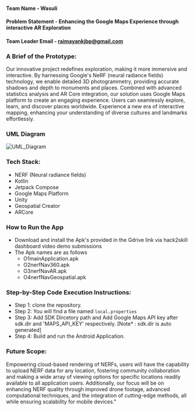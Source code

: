 
#### Team Name - Wasuli
#### Problem Statement - Enhancing the Google Maps Experience through interactive AR Exploration
#### Team Leader Email - raimayankjbp@gmail.com

### A Brief of the Prototype:
  Our innovative project redefines exploration, making it more immersive and interactive. By harnessing Google's NeRF (neural radiance fields) technology, we enable detailed 3D photogrammetry, providing accurate shadows and depth to monuments and places. Combined with advanced statistics analysis and AR Core integration, our solution uses Google Maps platform to create an engaging experience. Users can seamlessly explore, learn, and discover places worldwide. Experience a new era of interactive mapping, enhancing your understanding of diverse cultures and landmarks effortlessly.

### UML Diagram
![UML_Diagram](https://github-production-user-asset-6210df.s3.amazonaws.com/89662701/278888309-d150b00e-4c0b-40eb-b577-75e3991278b9.jpg)


### Tech Stack: 
- NERF (Neural radiance fields)
- Kotlin
- Jetpack Compose
- Google Maps Platform
- Unity
- Geospatial Creator
- ARCore

### How to Run the App
- Download and install the Apk's provided in the Gdrive link via hack2skill dashboard video demo submissions
- The Apk names are as follows
	- O1mainApplication.apk
	- O2nerfNav360.apk
	- O3nerfNavAR.apk
	- O4nerfNavGeospatial.apk
	
### Step-by-Step Code Execution Instructions:
- Step 1: clone the repository.
- Step 2: You will find a file named ```local.properties```
- Step 3: Add SDK Dircetory path and Add Google Maps API key after sdk.dir and 'MAPS_API_KEY' respectively.
[Note* : sdk.dir is auto generated]
- Step 4: Build and run the Android Application.

  
### Future Scope:
   Empowering cloud-based rendering of NERFs, users will have the capability to upload NERF data for any location, fostering community collaboration and making a wide array of viewing options for specific locations readily available to all application users. Additionally, our focus will be on enhancing NERF quality through improved drone footage, advanced computational techniques, and the integration of cutting-edge methods, all while ensuring scalability for mobile devices."
